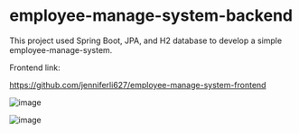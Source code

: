 # employee-manage-system-backend

This project used Spring Boot, JPA, and H2 database to develop a simple employee-manage-system.

Frontend link:

https://github.com/jenniferli627/employee-manage-system-frontend

![image](https://user-images.githubusercontent.com/67769310/155673618-b561409b-6754-42b6-b6e6-8543b4bc1539.png)

![image](https://user-images.githubusercontent.com/67769310/155673773-e32c8d05-6f0b-4fe5-9524-616cb4e69cbb.png)
